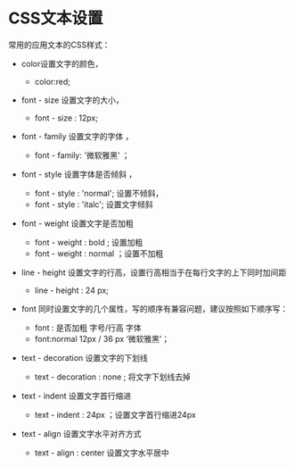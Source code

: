 # CSS文本设置

常用的应用文本的CSS样式：

- color设置文字的颜色，
  - color:red;
- font - size 设置文字的大小，
  - font - size : 12px;
- font - family 设置文字的字体 ，
  - font - family: '微软雅黑’ ； 
- font - style 设置字体是否倾斜 ，
  - font - style : 'normal'; 设置不倾斜，
  - font - style : 'italc'; 设置文字倾斜
- font - weight 设置文字是否加粗
  - font - weight : bold ; 设置加粗
  - font - weight : normal ；设置不加粗
- line - height 设置文字的行高，设置行高相当于在每行文字的上下同时加间距
  - line - height : 24 px;
- font 同时设置文字的几个属性，写的顺序有兼容问题，建议按照如下顺序写：
  - font : 是否加粗 字号/行高 字体
  - font:normal 12px / 36 px ‘微软雅黑’；
- text - decoration 设置文字的下划线
  - text - decoration : none ; 将文字下划线去掉

- text - indent 设置文字首行缩进

  - text - indent : 24px ；设置文字首行缩进24px

- text - align 设置文字水平对齐方式

  - text - align : center 设置文字水平居中

  